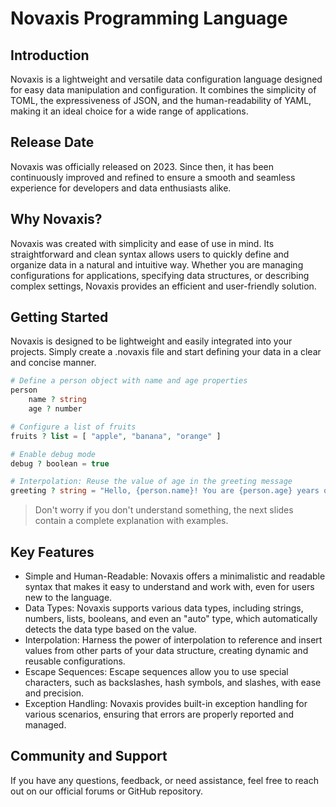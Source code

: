 # Novaxis Programming Language

## Introduction

Novaxis is a lightweight and versatile data configuration language designed for easy data manipulation and configuration. It combines the simplicity of TOML, the expressiveness of JSON, and the human-readability of YAML, making it an ideal choice for a wide range of applications.

## Release Date

Novaxis was officially released on 2023. Since then, it has been continuously improved and refined to ensure a smooth and seamless experience for developers and data enthusiasts alike.

## Why Novaxis?

Novaxis was created with simplicity and ease of use in mind. Its straightforward and clean syntax allows users to quickly define and organize data in a natural and intuitive way. Whether you are managing configurations for applications, specifying data structures, or describing complex settings, Novaxis provides an efficient and user-friendly solution.

## Getting Started

Novaxis is designed to be lightweight and easily integrated into your projects. Simply create a .novaxis file and start defining your data in a clear and concise manner.
```PHP
# Define a person object with name and age properties
person
    name ? string
    age ? number

# Configure a list of fruits
fruits ? list = [ "apple", "banana", "orange" ]

# Enable debug mode
debug ? boolean = true

# Interpolation: Reuse the value of age in the greeting message
greeting ? string = "Hello, {person.name}! You are {person.age} years old."
```
> Don't worry if you don't understand something, the next slides contain a complete explanation with examples.

## Key Features

- Simple and Human-Readable: Novaxis offers a minimalistic and readable syntax that makes it easy to understand and work with, even for users new to the language.
- Data Types: Novaxis supports various data types, including strings, numbers, lists, booleans, and even an "auto" type, which automatically detects the data type based on the value.
- Interpolation: Harness the power of interpolation to reference and insert values from other parts of your data structure, creating dynamic and reusable configurations.
- Escape Sequences: Escape sequences allow you to use special characters, such as backslashes, hash symbols, and slashes, with ease and precision.
- Exception Handling: Novaxis provides built-in exception handling for various scenarios, ensuring that errors are properly reported and managed.

## Community and Support

If you have any questions, feedback, or need assistance, feel free to reach out on our official forums or GitHub repository.
